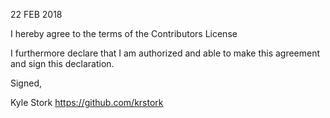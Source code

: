 22 FEB 2018

I hereby agree to the terms of the Contributors License

I furthermore declare that I am authorized and able to make this
agreement and sign this declaration.

Signed,

Kyle Stork
https://github.com/krstork
